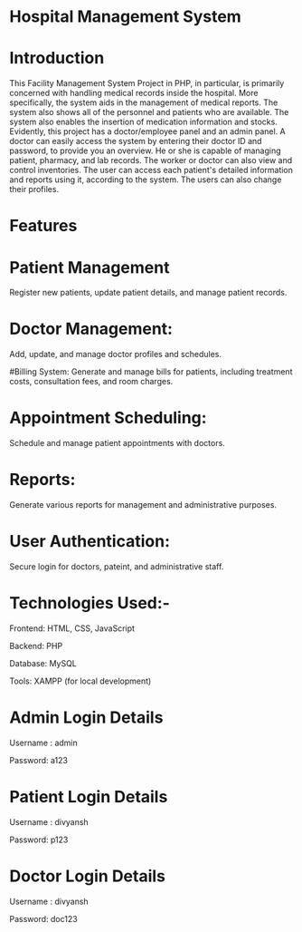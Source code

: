 # Hospital Management System

# Introduction

This Facility Management System Project in PHP, in particular, is primarily concerned with handling medical records inside the hospital. More specifically, the system aids in the management of medical reports. The system also shows all of the personnel and patients who are available. The system also enables the insertion of medication information and stocks. Evidently, this project has a doctor/employee panel and an admin panel. A doctor can easily access the system by entering their doctor ID and password, to provide you an overview. He or she is capable of managing patient, pharmacy, and lab records. The worker or doctor can also view and control inventories. The user can access each patient's detailed information and reports using it, according to the system. The users can also change their profiles.

# Features

# Patient Management

Register new patients, update patient details, and manage patient records.

# Doctor Management:

Add, update, and manage doctor profiles and schedules.

#Billing System:
Generate and manage bills for patients, including treatment costs, consultation fees, and room charges.

# Appointment Scheduling:

Schedule and manage patient appointments with doctors.

# Reports:

Generate various reports for management and administrative purposes.

# User Authentication:

Secure login for doctors, pateint, and administrative staff.

# Technologies Used:-

Frontend: HTML, CSS, JavaScript

Backend: PHP

Database: MySQL

Tools: XAMPP (for local development)

# Admin Login Details

Username : admin

Password: a123

# Patient Login Details

Username : divyansh

Password: p123

# Doctor Login Details

Username : divyansh

Password: doc123
